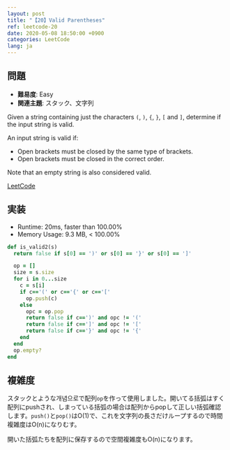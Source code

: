 ```yaml
---
layout: post
title: "【20】Valid Parentheses"
ref: leetcode-20
date: 2020-05-08 18:50:00 +0900
categories: LeetCode
lang: ja
---
```


## 問題
- **難易度**: Easy
- **関連主題**: スタック、文字列

Given a string containing just the characters `(`, `)`, `{`, `}`, `[` and `]`, determine if the input string is valid.

An input string is valid if:
- Open brackets must be closed by the same type of brackets.
- Open brackets must be closed in the correct order.

Note that an empty string is also considered valid.

[LeetCode](https://leetcode.com/problems/valid-parentheses)

<div class="divider"></div>

## 実装
- Runtime: 20ms, faster than 100.00%
- Memory Usage: 9.3 MB, < 100.00%
```rb
def is_valid2(s)
  return false if s[0] == ')' or s[0] == '}' or s[0] == ']'

  op = []
  size = s.size
  for i in 0...size
    c = s[i]
    if c=='(' or c=='{' or c=='['
      op.push(c)
    else
      opc = op.pop
      return false if c==')' and opc != '('
      return false if c==']' and opc != '['
      return false if c=='}' and opc != '{'
    end
  end
  op.empty?
end
```

<div class="divider"></div>

## 複雑度
スタックとような개념으로で配列`op`を作って使用しました。開いてる括弧はすく配列にpushされ、しまっている括弧の場合は配列からpopして正しい括弧確認します。`push()`と`pop()`はO(1)で、これを文字列の長さだけループするので時間複雑度はO(n)になりむす。

開いた括弧たちを配列に保存するので空間複雑度もO(n)になります。
